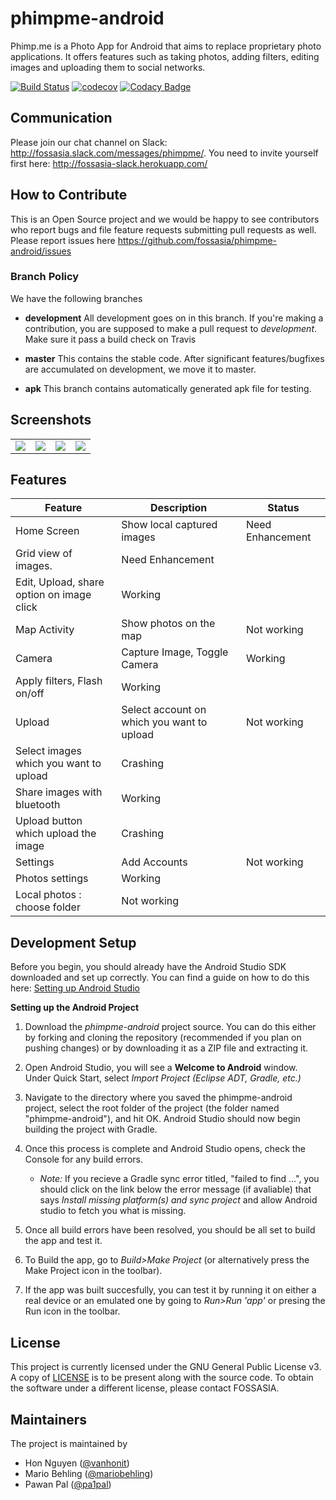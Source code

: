 # phimpme-android

Phimp.me is a Photo App for Android that aims to replace proprietary photo applications. It offers features such as taking photos, adding filters, editing images and uploading them to social networks.

[![Build Status](https://travis-ci.org/fossasia/phimpme-android.svg?branch=master)](https://travis-ci.org/fossasia/phimpme-android)
[![codecov](https://codecov.io/gh/fossasia/phimpme-android/branch/master/graph/badge.svg)](https://codecov.io/gh/fossasia/phimpme-android)
[![Codacy Badge](https://api.codacy.com/project/badge/Grade/ad1ba4cbecf04d3baa96a04c9a14d8cc)](https://www.codacy.com/app/mb/phimpme-android?utm_source=github.com&amp;utm_medium=referral&amp;utm_content=fossasia/phimpme-android&amp;utm_campaign=Badge_Grade)

## Communication
Please join our chat channel on Slack: http://fossasia.slack.com/messages/phimpme/. You need to invite yourself first here: http://fossasia-slack.herokuapp.com/

## How to Contribute
This is an Open Source project and we would be happy to see contributors who report bugs and file feature requests submitting pull requests as well. Please report issues here https://github.com/fossasia/phimpme-android/issues

### Branch Policy
We have the following branches
 * **development**
	 All development goes on in this branch. If you're making a contribution,
	 you are supposed to make a pull request to _development_.
	 Make sure it pass a build check on Travis
 * **master**
   This contains the stable code. After significant features/bugfixes are accumulated on development, we move it to master.
 
 * **apk**
   This branch contains automatically generated apk file for testing.
   
## Screenshots

  <table>
    <tr>
     <td><img src="https://raw.githubusercontent.com/fossasia/phimpme-android/master/docs/screenshots/home.png"></td></td>
     <td><img src="https://raw.githubusercontent.com/fossasia/phimpme-android/master/docs/screenshots/upload.png"></td>
     <td><img src="https://raw.githubusercontent.com/fossasia/phimpme-android/master/docs/screenshots/fbupload.png"></td>
     <td><img src="https://raw.githubusercontent.com/fossasia/phimpme-android/master/docs/screenshots/settings.png"></td>
    </tr>
  </table>

## Features
**Feature**|**Description**|**Status**
-----|-----|-----
Home Screen|Show local captured images|Need Enhancement
 |Grid view of images.|Need Enhancement
 |Edit, Upload, share option on image click|Working
Map Activity|Show photos on the map|Not working
Camera|Capture Image, Toggle Camera|Working
 |Apply filters, Flash on/off|Working
Upload|Select account on which you want to upload|Not working
 |Select images which you want to upload|Crashing
 |Share images with bluetooth|Working
 |Upload button which upload the image|Crashing
Settings|Add Accounts|Not working
 |Photos settings|Working
 |Local photos : choose folder|Not working
## Development Setup

Before you begin, you should already have the Android Studio SDK downloaded and set up correctly. You can find a guide on how to do this here: [Setting up Android Studio](http://developer.android.com/sdk/installing/index.html?pkg=studio)

**Setting up the Android Project**

1. Download the *phimpme-android* project source. You can do this either by forking and cloning the repository (recommended if you plan on pushing changes) or by downloading it as a ZIP file and extracting it.

2. Open Android Studio, you will see a **Welcome to Android** window. Under Quick Start, select *Import Project (Eclipse ADT, Gradle, etc.)*

3. Navigate to the directory where you saved the phimpme-android project, select the root folder of the project (the folder named "phimpme-android"), and hit OK. Android Studio should now begin building the project with Gradle.

4. Once this process is complete and Android Studio opens, check the Console for any build errors.

    - *Note:* If you recieve a Gradle sync error titled, "failed to find ...", you should click on the link below the error message (if avaliable) that says *Install missing platform(s) and sync project* and allow Android studio to fetch you what is missing.

5. Once all build errors have been resolved, you should be all set to build the app and test it.

6. To Build the app, go to *Build>Make Project* (or alternatively press the Make Project icon in the toolbar).

7. If the app was built succesfully, you can test it by running it on either a real device or an emulated one by going to *Run>Run 'app'* or presing the Run icon in the toolbar.

## License

This project is currently licensed under the GNU General Public License v3. A copy of [LICENSE](LICENSE.md) is to be present along with the source code. To obtain the software under a different license, please contact FOSSASIA.

## Maintainers
The project is maintained by
- Hon Nguyen ([@vanhonit](https://github.com/vanhonit))
- Mario Behling ([@mariobehling](http://github.com/mariobehling))
- Pawan Pal ([@pa1pal](http://github.com/pa1pal))
